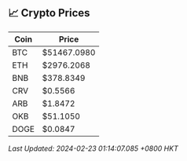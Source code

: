 ## 📈 Crypto Prices

| Coin | Price |
| ---- | ----- |
| BTC | $51467.0980 |
| ETH | $2976.2068 |
| BNB | $378.8349 |
| CRV | $0.5566 |
| ARB | $1.8472 |
| OKB | $51.1050 |
| DOGE | $0.0847 |

_Last Updated: 2024-02-23 01:14:07.085 +0800 HKT_